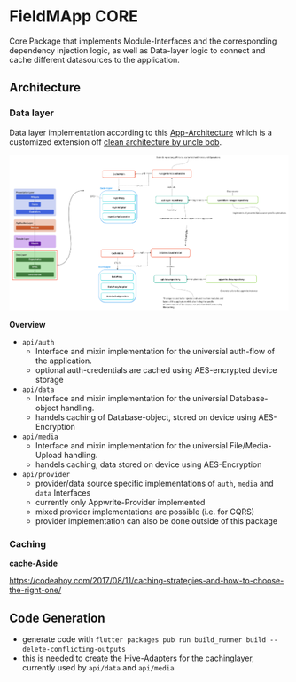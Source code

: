 # FieldMApp CORE

Core Package that implements Module-Interfaces and the corresponding dependency injection logic, as well as Data-layer logic to connect and cache different datasources to the application.

## Architecture

### Data layer

Data layer implementation according to this [App-Architecture](https://codewithandrea.com/articles/flutter-app-architecture-riverpod-introduction/) which is a customized extension off [clean architecture by uncle bob](https://blog.cleancoder.com/uncle-bob/2012/08/13/the-clean-architecture.html). 

![Data layer sketch](screenshots/data_layer.png)

**Overview**
- `api/auth`
    - Interface and mixin implementation for the universial auth-flow of the application. 
    - optional auth-credentials are cached using AES-encrypted device storage
- `api/data`
    -  Interface and mixin implementation for the universial Database-object handling. 
    - handels caching of Database-object, stored on device using AES-Encryption
- `api/media`
    -  Interface and mixin implementation for the universial File/Media-Upload handling. 
    - handels caching, data stored on device using AES-Encryption
- `api/provider`
    - provider/data source specific implementations of `auth`, `media` and `data` Interfaces
    - currently only Appwrite-Provider implemented
    - mixed provider implementations are possible (i.e. for CQRS)
    - provider implementation can also be done outside of this package

### Caching

**cache-Aside** 

https://codeahoy.com/2017/08/11/caching-strategies-and-how-to-choose-the-right-one/

## Code Generation

- generate code with `flutter packages pub run build_runner build --delete-conflicting-outputs`
- this is needed to create the Hive-Adapters for the cachinglayer, currently used by `api/data` and `api/media`

